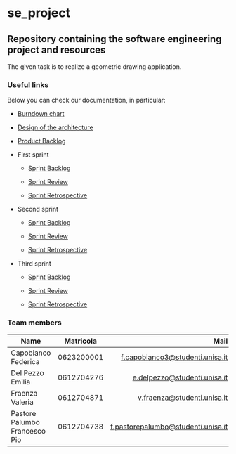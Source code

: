 # se_project
## Repository containing the software engineering project and resources

The given task is to realize a geometric drawing application.

### Useful links


Below you can check our documentation, in particular:

* [Burndown chart](https://unisalerno-my.sharepoint.com/:x:/g/personal/e_delpezzo_studenti_unisa_it/EasKX3Cd21JAqT2CDVHDq9gBq4KEimjQmMADs1MGBVbiLQ?e=2luJnj)

* [Design of the architecture](https://unisalerno-my.sharepoint.com/:w:/g/personal/f_pastorepalumbo_studenti_unisa_it/EWAyS3HCib5Kvemxl1PEV9wBoJxS9kPa1sQcf4BrEly2lg?e=GiAVxd)

* [Product Backlog](https://unisalerno-my.sharepoint.com/:x:/g/personal/f_pastorepalumbo_studenti_unisa_it/EQfgEhzQ0RJEsK45KyKajq0Bn4kl0isU5TcEatUb3XHl3g?e=ix1xTv)

* First sprint

    * [Sprint Backlog](https://unisalerno-my.sharepoint.com/:x:/g/personal/f_pastorepalumbo_studenti_unisa_it/ESmcFHM4kD1AvBBIhpwRPSMB-63uh9k1obcnjnS_y1NHeg?e=Pc85P7)

    * [Sprint Review](https://unisalerno-my.sharepoint.com/:w:/g/personal/f_pastorepalumbo_studenti_unisa_it/EaHwK4-oa4ZCgixW8vzvB1oBHtES5WEYU5cLV-W8d6RGnw?e=GOVNFk)

    * [Sprint Retrospective](https://unisalerno-my.sharepoint.com/:w:/g/personal/f_pastorepalumbo_studenti_unisa_it/EemCe7p-RJZDrHAYp1PsBmABoFHo2C7Vkc6X3WARYPoVoQ?e=7vwC4A)

* Second sprint

    * [Sprint Backlog](https://unisalerno-my.sharepoint.com/:x:/g/personal/e_delpezzo_studenti_unisa_it/Ee4dgBR3mOtNoKHUuNQwYvEB5y63Oqt_HkIITklnTxFyVA?e=C09RF9)

    * [Sprint Review](https://unisalerno-my.sharepoint.com/:w:/g/personal/e_delpezzo_studenti_unisa_it/EcFPhK2F-VNErGc-1utfd2MBo2hkzaE5lR9nC_0JUHmPqw?e=VUYKeL)

    * [Sprint Retrospective](https://unisalerno-my.sharepoint.com/:w:/g/personal/e_delpezzo_studenti_unisa_it/ERMwL6QgY5dMrZnu1O0Her8Bh2xHrzo-GU6sWW9aBBWMOw?e=heiGYU)

* Third sprint

    * [Sprint Backlog](https://unisalerno-my.sharepoint.com/:x:/g/personal/e_delpezzo_studenti_unisa_it/EeSRKM12YkJFmzeoVF-hzqcBdVyo9QkXwHmCXX3nBA2xSA?e=5usvLX)

    * [Sprint Review](https://unisalerno-my.sharepoint.com/:w:/g/personal/e_delpezzo_studenti_unisa_it/EVwHwDE7oWVEtfIheZocFtoBNZ4PsBAMkKI1FWj1XoglQw?e=euMkTt)

    * [Sprint Retrospective](https://unisalerno-my.sharepoint.com/:w:/g/personal/e_delpezzo_studenti_unisa_it/EbSY7uIE1xVMhwn4gQzix64B7b5o2ILSISC1PVb1CTdVQw?e=1pgCcF)

### Team members

| Name       | Matricola       | Mail  |
| ------------- |:-------------:| -----:|
| Capobianco Federica   | 0623200001 | f.capobianco3@studenti.unisa.it |
| Del Pezzo Emilia     | 0612704276    |  e.delpezzo@studenti.unisa.it |
| Fraenza Valeria |   0612704871   |    v.fraenza@studenti.unisa.it |
| Pastore Palumbo Francesco Pio | 0612704738      |    f.pastorepalumbo@studenti.unisa.it |
